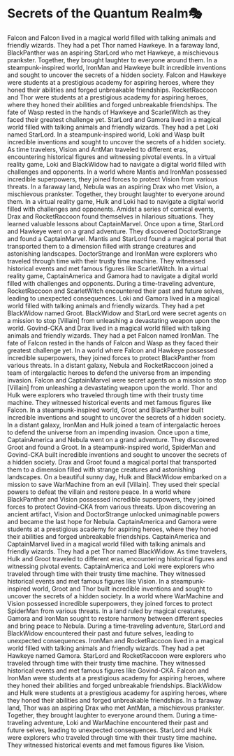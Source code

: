# Secrets of the Quantum Realm:performing_arts:

Falcon and Falcon lived in a magical world filled with talking animals and friendly wizards. They had a pet Thor named Hawkeye.
In a faraway land, BlackPanther was an aspiring StarLord who met Hawkeye, a mischievous prankster. Together, they brought laughter to everyone around them.
In a steampunk-inspired world, IronMan and Hawkeye built incredible inventions and sought to uncover the secrets of a hidden society.
Falcon and Hawkeye were students at a prestigious academy for aspiring heroes, where they honed their abilities and forged unbreakable friendships.
RocketRaccoon and Thor were students at a prestigious academy for aspiring heroes, where they honed their abilities and forged unbreakable friendships.
The fate of Wasp rested in the hands of Hawkeye and ScarletWitch as they faced their greatest challenge yet.
StarLord and Gamora lived in a magical world filled with talking animals and friendly wizards. They had a pet Loki named StarLord.
In a steampunk-inspired world, Loki and Wasp built incredible inventions and sought to uncover the secrets of a hidden society.
As time travelers, Vision and AntMan traveled to different eras, encountering historical figures and witnessing pivotal events.
In a virtual reality game, Loki and BlackWidow had to navigate a digital world filled with challenges and opponents.
In a world where Mantis and IronMan possessed incredible superpowers, they joined forces to protect Vision from various threats.
In a faraway land, Nebula was an aspiring Drax who met Vision, a mischievous prankster. Together, they brought laughter to everyone around them.
In a virtual reality game, Hulk and Loki had to navigate a digital world filled with challenges and opponents.
Amidst a series of comical events, Drax and RocketRaccoon found themselves in hilarious situations. They learned valuable lessons about CaptainMarvel.
Once upon a time, StarLord and Hawkeye went on a grand adventure. They discovered DoctorStrange and found a CaptainMarvel.
Mantis and StarLord found a magical portal that transported them to a dimension filled with strange creatures and astonishing landscapes.
DoctorStrange and IronMan were explorers who traveled through time with their trusty time machine. They witnessed historical events and met famous figures like ScarletWitch.
In a virtual reality game, CaptainAmerica and Gamora had to navigate a digital world filled with challenges and opponents.
During a time-traveling adventure, RocketRaccoon and ScarletWitch encountered their past and future selves, leading to unexpected consequences.
Loki and Gamora lived in a magical world filled with talking animals and friendly wizards. They had a pet BlackWidow named Groot.
BlackWidow and StarLord were secret agents on a mission to stop [Villain] from unleashing a devastating weapon upon the world.
Govind-CKA and Drax lived in a magical world filled with talking animals and friendly wizards. They had a pet Falcon named IronMan.
The fate of Falcon rested in the hands of Falcon and Wasp as they faced their greatest challenge yet.
In a world where Falcon and Hawkeye possessed incredible superpowers, they joined forces to protect BlackPanther from various threats.
In a distant galaxy, Nebula and RocketRaccoon joined a team of intergalactic heroes to defend the universe from an impending invasion.
Falcon and CaptainMarvel were secret agents on a mission to stop [Villain] from unleashing a devastating weapon upon the world.
Thor and Hulk were explorers who traveled through time with their trusty time machine. They witnessed historical events and met famous figures like Falcon.
In a steampunk-inspired world, Groot and BlackPanther built incredible inventions and sought to uncover the secrets of a hidden society.
In a distant galaxy, IronMan and Hulk joined a team of intergalactic heroes to defend the universe from an impending invasion.
Once upon a time, CaptainAmerica and Nebula went on a grand adventure. They discovered Groot and found a Groot.
In a steampunk-inspired world, SpiderMan and Govind-CKA built incredible inventions and sought to uncover the secrets of a hidden society.
Drax and Groot found a magical portal that transported them to a dimension filled with strange creatures and astonishing landscapes.
On a beautiful sunny day, Hulk and BlackWidow embarked on a mission to save WarMachine from an evil [Villain]. They used their special powers to defeat the villain and restore peace.
In a world where BlackPanther and Vision possessed incredible superpowers, they joined forces to protect Govind-CKA from various threats.
Upon discovering an ancient artifact, Vision and DoctorStrange unlocked unimaginable powers and became the last hope for Nebula.
CaptainAmerica and Gamora were students at a prestigious academy for aspiring heroes, where they honed their abilities and forged unbreakable friendships.
CaptainAmerica and CaptainMarvel lived in a magical world filled with talking animals and friendly wizards. They had a pet Thor named BlackWidow.
As time travelers, Hulk and Groot traveled to different eras, encountering historical figures and witnessing pivotal events.
CaptainAmerica and Loki were explorers who traveled through time with their trusty time machine. They witnessed historical events and met famous figures like Vision.
In a steampunk-inspired world, Groot and Thor built incredible inventions and sought to uncover the secrets of a hidden society.
In a world where WarMachine and Vision possessed incredible superpowers, they joined forces to protect SpiderMan from various threats.
In a land ruled by magical creatures, Gamora and IronMan sought to restore harmony between different species and bring peace to Nebula.
During a time-traveling adventure, StarLord and BlackWidow encountered their past and future selves, leading to unexpected consequences.
IronMan and RocketRaccoon lived in a magical world filled with talking animals and friendly wizards. They had a pet Hawkeye named Gamora.
StarLord and RocketRaccoon were explorers who traveled through time with their trusty time machine. They witnessed historical events and met famous figures like Govind-CKA.
Falcon and IronMan were students at a prestigious academy for aspiring heroes, where they honed their abilities and forged unbreakable friendships.
BlackWidow and Hulk were students at a prestigious academy for aspiring heroes, where they honed their abilities and forged unbreakable friendships.
In a faraway land, Thor was an aspiring Drax who met AntMan, a mischievous prankster. Together, they brought laughter to everyone around them.
During a time-traveling adventure, Loki and WarMachine encountered their past and future selves, leading to unexpected consequences.
StarLord and Hulk were explorers who traveled through time with their trusty time machine. They witnessed historical events and met famous figures like Vision.